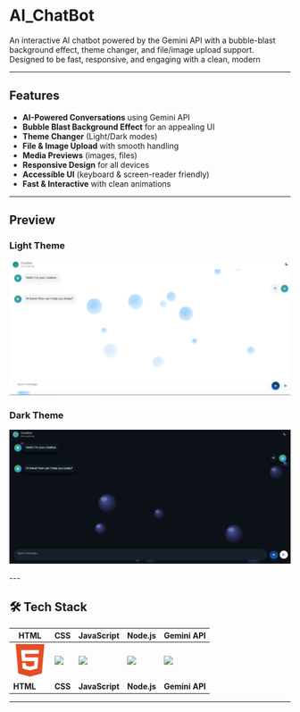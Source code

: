 # AI_ChatBot
An interactive AI chatbot powered by the Gemini API with a bubble-blast background effect, theme changer, and file/image upload support. Designed to be fast, responsive, and engaging with a clean, modern 

---

## Features  

-  **AI-Powered Conversations** using Gemini API  
-  **Bubble Blast Background Effect** for an appealing UI  
-  **Theme Changer** (Light/Dark modes)  
-  **File & Image Upload** with smooth handling  
-  **Media Previews** (images, files)  
-  **Responsive Design** for all devices  
-  **Accessible UI** (keyboard & screen-reader friendly)  
-  **Fast & Interactive** with clean animations  

---

## Preview  

### Light Theme  
<p align="center">
  <img src="assets/LightThemeChatBot.png" alt="Chatbot Light Theme" width="700">
</p>  

### Dark Theme  
<p align="center">
  <img src="assets/DarkThemeChatBot.png" alt="Chatbot Dark Theme" width="700">
</p>  
---

## 🛠️ Tech Stack  
| HTML | CSS | JavaScript | Node.js | Gemini API |
|------|-----|------------|---------|------------|
| [<img src="assets/Html.png" width="60"/>](https://developer.mozilla.org/en-US/docs/Web/HTML) | [<img src="docs/img/css.png" width="60"/>](https://developer.mozilla.org/en-US/docs/Web/CSS) | [<img src="docs/img/js.png" width="60"/>](https://developer.mozilla.org/en-US/docs/Web/JavaScript) | [<img src="docs/img/nodejs.png" width="60"/>](https://nodejs.org/) | [<img src="docs/img/gemini.png" width="60"/>](https://developers.google.com/ai) |
| **HTML** | **CSS** | **JavaScript** | **Node.js** | **Gemini API** |

---

